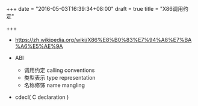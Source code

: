 +++
date = "2016-05-03T16:39:34+08:00"
draft = true
title = "X86调用约定"

+++


* https://zh.wikipedia.org/wiki/X86%E8%B0%83%E7%94%A8%E7%BA%A6%E5%AE%9A

* ABI
	* 调用约定	calling conventions
	* 类型表示	type representation
	* 名称修饰	name mangling

* cdecl( C declaration )
